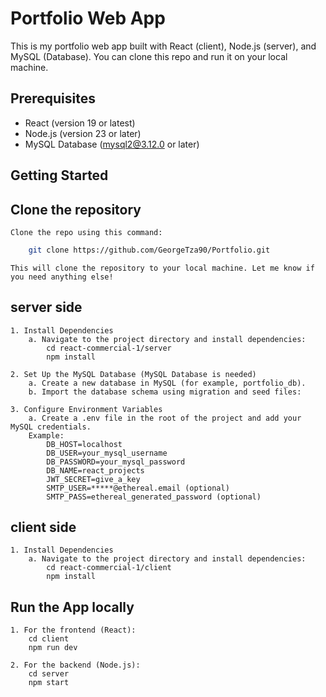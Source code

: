 # Portfolio Web App

This is my portfolio web app built with React (client), Node.js (server), and MySQL (Database). 
You can clone this repo and run it on your local machine.

## Prerequisites
- React (version 19 or latest)
- Node.js (version 23 or later)
- MySQL Database (mysql2@3.12.0 or later)

## Getting Started

## Clone the repository
    Clone the repo using this command:
    
```bash
    git clone https://github.com/GeorgeTza90/Portfolio.git
```
    This will clone the repository to your local machine. Let me know if you need anything else! 

## server side
    1. Install Dependencies
        a. Navigate to the project directory and install dependencies:
            cd react-commercial-1/server
            npm install

    2. Set Up the MySQL Database (MySQL Database is needed)        
        a. Create a new database in MySQL (for example, portfolio_db).
        b. Import the database schema using migration and seed files:

    3. Configure Environment Variables
        a. Create a .env file in the root of the project and add your MySQL credentials. 
        Example: 
            DB_HOST=localhost
            DB_USER=your_mysql_username
            DB_PASSWORD=your_mysql_password
            DB_NAME=react_projects
            JWT_SECRET=give_a_key
            SMTP_USER=*****@ethereal.email (optional)
            SMTP_PASS=ethereal_generated_password (optional)

## client side
    1. Install Dependencies
        a. Navigate to the project directory and install dependencies:
            cd react-commercial-1/client
            npm install

## Run the App locally
    1. For the frontend (React):
        cd client
        npm run dev

    2. For the backend (Node.js):
        cd server
        npm start


